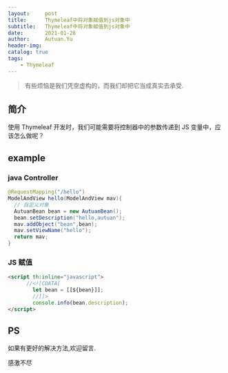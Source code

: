 ```yaml
---
layout:     post
title:      Thymeleaf中将对象赋值到js对象中
subtitle:   Thymeleaf中将对象赋值到js对象中
date:       2021-01-28
author:     Autuan.Yu
header-img:
catalog: true
tags:
    - Thymeleaf
---
```


> 有些烦恼是我们凭空虚构的，而我们却把它当成真实去承受.

## 简介
使用 Thymeleaf 开发时，我们可能需要将控制器中的参数传递到 JS 变量中，应该怎么做呢？ 

## example

### java Controller
```` java
@RequestMapping("/hello")
ModelAndView hello(ModelAndView mav){
  // 自定义对象
  AutuanBean bean = new AutuanBean();
  bean.setDescription("hello,autuan");
  mav.addObject("bean",bean);
  mav.setViewName("hello");
  return mav;
}
````
### JS 赋值
```` html
<script th:inline="javascript">
      //<![CDATA[
        let bean = [[${bean}]];
        //]]>
        console.info(bean.description);
</script>
````
## PS
如果有更好的解决方法,欢迎留言.  

感激不尽
